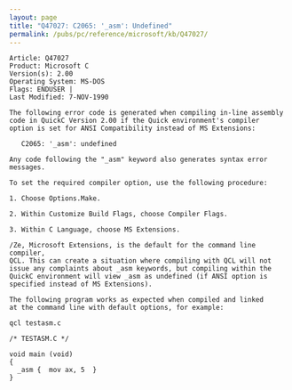 ```yaml
---
layout: page
title: "Q47027: C2065: '_asm': Undefined"
permalink: /pubs/pc/reference/microsoft/kb/Q47027/
---
```


	Article: Q47027
	Product: Microsoft C
	Version(s): 2.00
	Operating System: MS-DOS
	Flags: ENDUSER |
	Last Modified: 7-NOV-1990
	
	The following error code is generated when compiling in-line assembly
	code in QuickC Version 2.00 if the Quick environment's compiler
	option is set for ANSI Compatibility instead of MS Extensions:
	
	   C2065: '_asm': undefined
	
	Any code following the "_asm" keyword also generates syntax error
	messages.
	
	To set the required compiler option, use the following procedure:
	
	1. Choose Options.Make.
	
	2. Within Customize Build Flags, choose Compiler Flags.
	
	3. Within C Language, choose MS Extensions.
	
	/Ze, Microsoft Extensions, is the default for the command line compiler,
	QCL. This can create a situation where compiling with QCL will not
	issue any complaints about _asm keywords, but compiling within the
	QuickC environment will view _asm as undefined (if ANSI option is
	specified instead of MS Extensions).
	
	The following program works as expected when compiled and linked
	at the command line with default options, for example:
	
	qcl testasm.c
	
	/* TESTASM.C */
	
	void main (void)
	{
	  _asm {  mov ax, 5  }
	}
